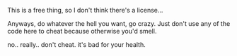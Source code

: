 This is a free thing, so I don't think there's a license...

Anyways, do whatever the hell you want, go crazy. Just don't use any of the code here to cheat because otherwise you'd smell.

no.. really.. don't cheat. it's bad for your health.
